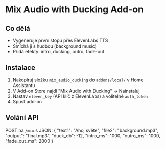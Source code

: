 # Mix Audio with Ducking Add-on

## Co dělá
- Vygeneruje první stopu přes ElevenLabs TTS
- Smíchá ji s hudbou (background music)
- Přidá efekty: intro, ducking, outro, fade-out

## Instalace
1. Nakopíruj složku `mix_audio_ducking` do `addons/local/` v Home Assistantu
2. V Add-on Store najdi "Mix Audio with Ducking" → Nainstaluj
3. Nastav `eleven_key` (API klíč z ElevenLabs) a volitelně `auth_token`
4. Spusť add-on

## Volání API
POST na `/mix` s JSON:
{
  "text1": "Ahoj světe",
  "file2": "background.mp3",
  "output": "final.mp3",
  "duck_db": -12,
  "intro_ms": 1000,
  "outro_ms": 1000,
  "fade_out_ms": 2000
}
